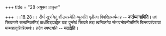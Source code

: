 +++
title = "28 अयुक्तः प्राकृतः"

+++
।।18.28।। दीर्घं सूत्रयितुं शीलमस्येति व्युत्पत्तिं गृहीत्वा
विवक्षितमर्थमाह -- **कर्तव्यानामिति।** एवं क्रियमाणे सत्यनिष्टमिदं
कथंचिदापद्येत यदा पुनरेवं क्रियते तदा त्वनिष्टमेव संभावनोपनीतमिति
चिन्तापरंपरायां मन्थरप्रवृत्तिरित्यर्थः। तदेव स्पष्टयति -- **यदद्येति।**
